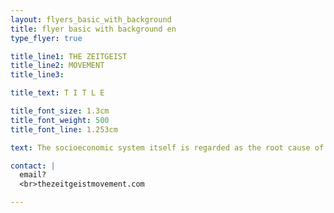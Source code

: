 ```yaml
---
layout: flyers_basic_with_background
title: flyer basic with background en
type_flyer: true

title_line1: THE ZEITGEIST
title_line2: MOVEMENT
title_line3: 

title_text: T I T L E

title_font_size: 1.3cm
title_font_weight: 500
title_font_line: 1.253cm

text: The socioeconomic system itself is regarded as the root cause of persistent negative societal outcomes, with human behavior and its resulting effects – corruption, pollution, wars, waste, exploitation, and hence, distortion of values and psychology – seen as symptoms of this fundamental root source.

contact: |
  email?
  <br>thezeitgeistmovement.com

---
```


